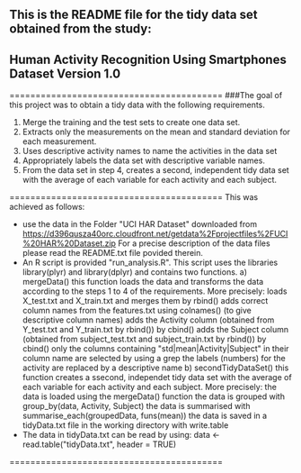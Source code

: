 
## This is the README file for the tidy data set obtained from the study:
## Human Activity Recognition Using Smartphones Dataset Version 1.0

=========================================
###The goal of this project was to obtain a tidy data with the following requirements.

1. Merge the training and the test sets to create one data set.
2.  Extracts only the measurements on the mean and standard deviation for each measurement. 
3. Uses descriptive activity names to name the activities in the data set
4. Appropriately labels the data set with descriptive variable names. 
5. From the data set in step 4, creates a second, independent tidy data set with the average of each variable for each activity and each subject.

=========================================
This was achieved as follows:

*  use the data in the Folder "UCI HAR Dataset" downloaded from 
    https://d396qusza40orc.cloudfront.net/getdata%2Fprojectfiles%2FUCI%20HAR%20Dataset.zip
    For a precise description of the data files please read the README.txt file povided therein.
*  An R script is provided "run_analysis.R". This script uses the libraries library(plyr) and library(dplyr) and contains two functions.
    a) mergeData() this function loads the data and transforms the data according to the steps 1 to 4 of the requirements.
        More precisely:
            loads X_test.txt and X_train.txt and merges them by rbind()
            adds correct column names from the features.txt using colnames() (to give descriptive column names)
            adds the Activity column (obtained from Y_test.txt and Y_train.txt by rbind()) by cbind()
            adds the Subject column (obtained from subject_test.txt and subject_train.txt by rbind()) by cbind()
            only the columns containing "std|mean|Activity|Subject" in their column name are selected by using a grep
            the labels (numbers) for the activity are replaced by a descriptive name
    b)  secondTidyDataSet() this function creates a ssecond, independet tidy data set with the average of each variable for each activity and each subject.
    More precisely:
        the data is loaded using the mergeData() function
        the data is grouped with group_by(data, Activity, Subject)
        the data is summarised with summarise_each(groupedData, funs(mean))
        the data is saved in a tidyData.txt file in the working directory with write.table
*  The data in tidyData.txt can be read by using:
    data <- read.table("tidyData.txt", header = TRUE)
        
        
=========================================  